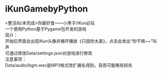 # iKunGamebyPython
<整活向/未完成>你最好食——小黑子/iKun必玩<br>
一个使用Python基于Pygame包开发的游戏<br>
简介：<br>
开始后界面会出现iKun头像并循环播放《只因你太美》，点击会发出“你干嘛~~”叫声<br>
可通过修改Data/settings.json对游戏进行修改<br>
注意事项：<br>
Data/audio/bgm.wav是MP3格式改扩展名得到，音质可能略有损失
